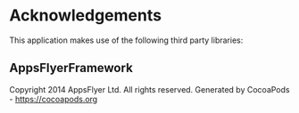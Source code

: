 # Acknowledgements
This application makes use of the following third party libraries:

## AppsFlyerFramework

Copyright 2014 AppsFlyer Ltd. All rights reserved.
Generated by CocoaPods - https://cocoapods.org
